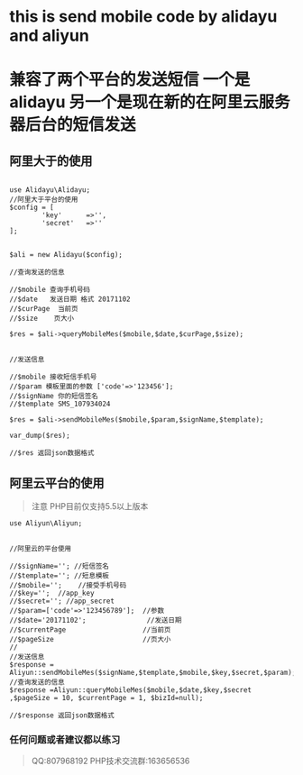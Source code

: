 # this is send mobile code by alidayu  and aliyun

# 兼容了两个平台的发送短信 一个是alidayu 另一个是现在新的在阿里云服务器后台的短信发送

## 阿里大于的使用
```

use Alidayu\Alidayu;
//阿里大于平台的使用
$config = [
        'key'      =>'',
        'secret'   =>''
];


$ali = new Alidayu($config);

//查询发送的信息

//$mobile 查询手机号码
//$date   发送日期 格式 20171102
//$curPage  当前页
//$size    页大小

$res = $ali->queryMobileMes($mobile,$date,$curPage,$size);


//发送信息

//$mobile 接收短信手机号
//$param 模板里面的参数 ['code'=>'123456'];
//$signName 你的短信签名
//$template SMS_107934024

$res = $ali->sendMobileMes($mobile,$param,$signName,$template);

var_dump($res);

//$res 返回json数据格式

```

## 阿里云平台的使用  

> 注意 PHP目前仅支持5.5以上版本

```
use Aliyun\Aliyun;


//阿里云的平台使用

//$signName=''; //短信签名
//$template=''; //短息模板
//$mobile='';    //接受手机号码
//$key='';  //app_key
//$secret=''; //app_secret
//$param=['code'=>'123456789'];  //参数
//$date='20171102';               //发送日期
//$currentPage                   //当前页
//$pageSize                      //页大小
//
//发送信息
$response = Aliyun::sendMobileMes($signName,$template,$mobile,$key,$secret,$param);
//查询发送的信息
$response =Aliyun::queryMobileMes($mobile,$date,$key,$secret ,$pageSize = 10, $currentPage = 1, $bizId=null);

//$response 返回json数据格式

```
### 任何问题或者建议都以练习
> QQ:807968192
> PHP技术交流群:163656536
